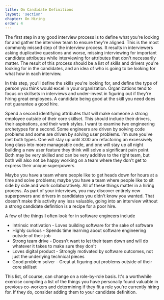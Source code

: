 ```yaml
---
title: On Candidate Definitions
layout: 'section'
chapter: On Hiring
order: 4
---
```


The first step in any good interview process is to define what you're looking for and gather the interview team to ensure they're aligned. This is the most commonly missed step of the interview process. It results in interviewers asking duplicative questions and worse, missing interviewing for important candidate attributes while interviewing for attributes that don't necessarily matter. The result of this process should be a list of skills and drivers you're looking for in the candidates, and an idea of who is going to be looking for what how in each interview.

In this step, you'll define the skills you're looking for, and define the type of person you think would excel in your organization. Organizations tend to focus on skillsets in interviews and under-invest in figuring out if they're hiring great employees. A candidate being good at the skill you need does not guarantee a good hire.

Spend a second identifying attributes that will make someone a strong employee outside of their core skillset. This should include their drivers, their aspirations, and their work styles. I want to examine two engineering archetypes for a second. Some engineers are driven by solving code problems and some are driven by solving user problems. I'm sure you've met both types. One will stay up until 3:00 am refactoring an excessively long class into more manageable code, and one will stay up all night building a new user feature they think will solve a significant pain point. Both may be very skilled and can be very additive to the right team, but both will also not be happy working on a team where they don't get to express their unique superpowers.

Maybe you have a team where people like to get heads down for hours at a time and solve problems; maybe you have a team where people like to sit side by side and work collaboratively. All of these things matter in a hiring process. As part of your interviews, you may discover entirely new superpowers and drivers in candidates you didn't know you wanted. That doesn't make this activity any less valuable, going into an interview without a strong candidate definition is a recipe for a poor hire.

A few of the things I often look for in software engineers include

- Intrinsic motivation - Loves building software for the sake of software
- Highly curious - Spends time learning about software engineering outside of their job
- Strong team drive - Doesn't want to let their team down and will do whatever it takes to make sure they don't
- Loves digital product - Strongly motivated by software outcomes, not just the underlying technical pieces
- Good problem solver - Great at figuring out problems outside of their core skillset

This list, of course, can change on a role-by-role basis. It's a worthwhile exercise compiling a list of the things you have personally found valuable in previous co-workers and determining if they fit a role you're currently hiring for. If they do, consider adding them to your candidate definition.
